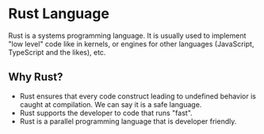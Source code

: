 # Rust Language

Rust is a systems programming language. It is usually used to implement "low level" code like in kernels, 
or engines for other languages (JavaScript, TypeScript and the likes), etc.

## Why Rust?

- Rust ensures that every code construct leading to undefined behavior is caught at compilation. We can say it is a safe language.
- Rust supports the developer to code that runs "fast".
- Rust is a parallel programming language that is developer friendly. 

